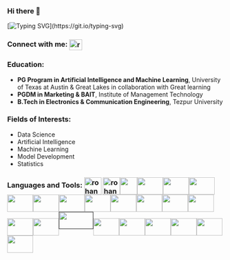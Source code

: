 ### Hi there 👋

[![Typing SVG](https://readme-typing-svg.demolab.com/?lines=This+is+Mrinal+Kalita.)](https://git.io/typing-svg)
<!DOCTYPE html>
<html lang="en">
<head>
    <meta charset="UTF-8">
    <meta http-equiv="X-UA-Compatible" content="IE=edge">
    <meta name="viewport" content="width=device-width, initial-scale=1.0">
<body>
<h3 align="left">Connect with me: <a href="https://www.linkedin.com/in/mrinal-kalita/" ><img align="center" img height ='25' src="https://upload.wikimedia.org/wikipedia/commons/thumb/c/ca/LinkedIn_logo_initials.png/640px-LinkedIn_logo_initials.png" alt="rohanpatankar926" height="6" width="30" /></a> </h3>
<p align="left">
    
<h3 align="left">Education: </a> </h3>
<p align="left">                            
</p>
    
- **PG Program in Artificial Intelligence and Machine Learning**, University of Texas at Austin & Great Lakes in collaboration with Great learning
- **PGDM in Marketing & BAIT**, Institute of Management Technology
- **B.Tech in Electronics & Communication Engineering**, Tezpur University

<h3 align="left">Fields of Interests: </a> </h3>
<p align="left">                            
</p>
    
- Data Science
- Artificial Intelligence
- Machine Learning
- Model Development
- Statistics

<h3 align="left">Languages and Tools: <a href="https://www.python.org/" ><img align="center" src="https://upload.wikimedia.org/wikipedia/commons/thumb/c/c3/Python-logo-notext.svg/182px-Python-logo-notext.svg.png" alt="rohanpatankar926" height="40" width="40" /></a> <a href="https://www.tensorflow.org/" ><img align="center" src="https://www.tensorflow.org/static/resources/images/tf-logo-card-16x9.png" alt="rohanpatankar926" height="40" width="40" /></a><a href="https://keras.io/" ><img align="center" src="https://upload.wikimedia.org/wikipedia/commons/thumb/a/ae/Keras_logo.svg/1200px-Keras_logo.svg.png" height="40" width="40" /></a><a href="https://www.mysql.com/" ><img align="center" src="https://d1.awsstatic.com/asset-repository/products/amazon-rds/1024px-MySQL.ff87215b43fd7292af172e2a5d9b844217262571.png" height="40" width="60" /></a><a href="https://www.postgresql.org/" ><img align="center" src="https://www.postgresqltutorial.com/wp-content/uploads/2012/08/What-is-PostgreSQL.png" height="40" width="60" /></a><a href="https://www.docker.com/" ><img align="center" src="https://upload.wikimedia.org/wikipedia/en/thumb/f/f4/Docker_logo.svg/1920px-Docker_logo.svg.png" height="40" width="60" /></a><a href="https://flask.palletsprojects.com/en/3.0.x/" ><img align="center" src="https://flask.palletsprojects.com/en/1.1.x/_static/flask-icon.png" height="40" width="60" /></a><a href="https://www.r-project.org/" ><img align="center" src="https://upload.wikimedia.org/wikipedia/commons/thumb/1/1b/R_logo.svg/1024px-R_logo.svg.png" height="40" width="60" /></a><a href="https://streamlit.io/" ><img align="center" src="https://cdn.analyticsvidhya.com/wp-content/uploads/2021/06/39595st.jpeg" height="40" width="60" /></a><a href="https://fastapi.tiangolo.com/" ><img align="center" src="https://fastapi.tiangolo.com/img/logo-margin/logo-teal.png" height="40" width="60" /></a><a href="https://scikit-learn.org/" ><img align="center" src="https://upload.wikimedia.org/wikipedia/commons/thumb/0/05/Scikit_learn_logo_small.svg/1200px-Scikit_learn_logo_small.svg.png" height="40" width="60" /></a><a href="https://numpy.org/" ><img align="center" src="https://miro.medium.com/v2/resize:fit:1001/1*vPezx00A1u0WAfS8e8wBXQ.png" height="40" width="60" /></a><a href="https://pandas.pydata.org/" ><img align="center" src="https://datascientest.com/en/wp-content/uploads/sites/9/2022/01/illu_pandas-82-1024x562.png" height="40" width="60" /></a><a href="https://scipy.org/" ><img align="center" src="https://pypi-camo.global.ssl.fastly.net/e04fcdcd86e25efd2d53f9dd07e2e57e95969f4b/68747470733a2f2f7261772e67697468756275736572636f6e74656e742e636f6d2f73636970792f73636970792f6d61696e2f646f632f736f757263652f5f7374617469632f6c6f676f2e737667" height="40" width="60" /></a><a href="https://www.nltk.org/" ><img align="center" src="https://miro.medium.com/v2/resize:fit:592/1*YM2HXc7f4v02pZBEO8h-qw.png" height="40" width="60" /></a><a href="https://opencv.org/" ><img align="center" src="https://upload.wikimedia.org/wikipedia/commons/3/32/OpenCV_Logo_with_text_svg_version.svg" height="40" width="60" /></a><a href="" ><img align="centhttps://cloud.google.com/er" src="https://upload.wikimedia.org/wikipedia/commons/thumb/5/51/Google_Cloud_logo.svg/1920px-Google_Cloud_logo.svg.png" height="40" width="80" /></a><a href="https://aws.amazon.com/" ><img align="center" src="https://upload.wikimedia.org/wikipedia/commons/thumb/9/93/Amazon_Web_Services_Logo.svg/1200px-Amazon_Web_Services_Logo.svg.png" height="40" width="60" /></a><a href="https://azure.microsoft.com/en-in" ><img align="center" src="https://upload.wikimedia.org/wikipedia/commons/thumb/a/a8/Microsoft_Azure_Logo.svg/1024px-Microsoft_Azure_Logo.svg.png" height="40" width="60" /></a><a href="https://git-scm.com/" ><img align="center" src="https://upload.wikimedia.org/wikipedia/commons/thumb/e/e0/Git-logo.svg/1280px-Git-logo.svg.png" height="40" width="60" /></a><a href="https://mlflow.org/" ><img align="center" src="https://techcommunity.microsoft.com/t5/image/serverpage/image-id/420557i0319A4181851485A/image-size/original?v=v2&px=-1" height="40" width="60" /></a><a href="https://dvc.org/" ><img align="center" src="https://mlops.community/wp-content/uploads/2021/10/DVC-Logo.png" height="40" width="60" /></a><a href="https://powerbi.microsoft.com/en-in/" ><img align="center" src="https://processm.com/wp-content/uploads/2021/10/powerBI-Logo.png" height="40" width="60" /></a></h3>
<p align="left">
